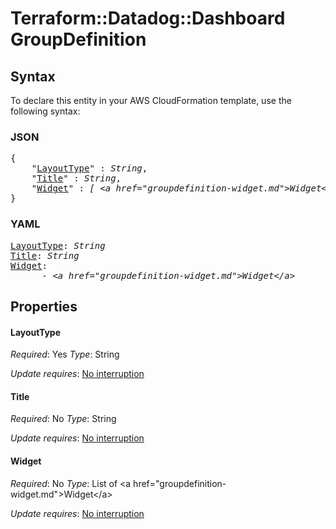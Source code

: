 # Terraform::Datadog::Dashboard GroupDefinition

## Syntax

To declare this entity in your AWS CloudFormation template, use the following syntax:

### JSON

<pre>
{
    "<a href="#layouttype" title="LayoutType">LayoutType</a>" : <i>String</i>,
    "<a href="#title" title="Title">Title</a>" : <i>String</i>,
    "<a href="#widget" title="Widget">Widget</a>" : <i>[ &lt;a href=&#34;groupdefinition-widget.md&#34;&gt;Widget&lt;/a&gt;, ... ]</i>
}
</pre>

### YAML

<pre>
<a href="#layouttype" title="LayoutType">LayoutType</a>: <i>String</i>
<a href="#title" title="Title">Title</a>: <i>String</i>
<a href="#widget" title="Widget">Widget</a>: <i>
      - &lt;a href=&#34;groupdefinition-widget.md&#34;&gt;Widget&lt;/a&gt;</i>
</pre>

## Properties

#### LayoutType

_Required_: Yes
_Type_: String

_Update requires_: [No interruption](https://docs.aws.amazon.com/AWSCloudFormation/latest/UserGuide/using-cfn-updating-stacks-update-behaviors.html#update-no-interrupt)

#### Title

_Required_: No
_Type_: String

_Update requires_: [No interruption](https://docs.aws.amazon.com/AWSCloudFormation/latest/UserGuide/using-cfn-updating-stacks-update-behaviors.html#update-no-interrupt)

#### Widget

_Required_: No
_Type_: List of &lt;a href=&#34;groupdefinition-widget.md&#34;&gt;Widget&lt;/a&gt;

_Update requires_: [No interruption](https://docs.aws.amazon.com/AWSCloudFormation/latest/UserGuide/using-cfn-updating-stacks-update-behaviors.html#update-no-interrupt)

